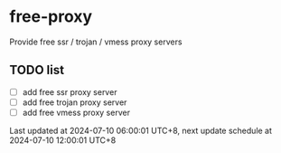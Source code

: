 
# free-proxy
Provide free ssr / trojan / vmess proxy servers


## TODO list
- [ ] add free ssr proxy server
- [ ] add free trojan proxy server
- [ ] add free vmess proxy server

Last updated at 2024-07-10 06:00:01 UTC+8, next update schedule at 2024-07-10 12:00:01 UTC+8

